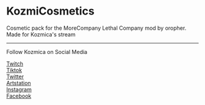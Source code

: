 # KozmiCosmetics

Cosmetic pack for the MoreCompany Lethal Company mod by oropher. Made for Kozmica's stream

---

Follow Kozmica on Social Media 

[Twitch](https://www.twitch.tv/kozmica)  
[Tiktok](https://tiktok.com/@kozmica64)  
[Twitter](https://twitter.com/kozmica)  
[Artstation](https://artstation.com/kozmica)  
[Instagram](https://instagram.com/kozmica)  
[Facebook](https://facebook.com/kozmica64)  
